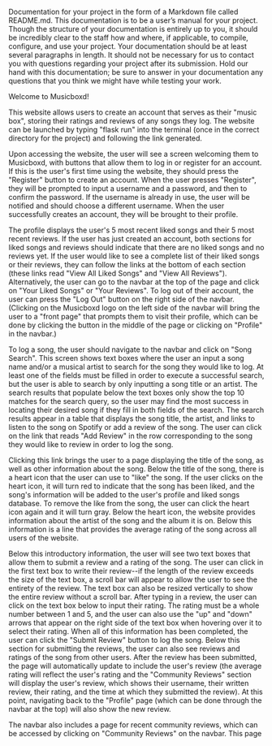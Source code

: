 Documentation for your project in the form of a Markdown file called README.md. This documentation is to be a user’s manual for your project. Though the structure of your documentation is entirely up to you, it should be incredibly clear to the staff how and where, if applicable, to compile, configure, and use your project. Your documentation should be at least several paragraphs in length. It should not be necessary for us to contact you with questions regarding your project after its submission. Hold our hand with this documentation; be sure to answer in your documentation any questions that you think we might have while testing your work.

Welcome to Musicboxd!

This website allows users to create an account that serves as their "music box", storing their ratings and reviews of any songs they log. The website can be launched by typing "flask run" into the terminal (once in the correct directory for the project) and following the link generated.

Upon accessing the website, the user will see a screen welcoming them to Musicboxd, with buttons that allow them to log in or register for an account. If this is the user's first time using the website, they should press the "Register" button to create an account. When the user presses "Register", they will be prompted to input a username and a password, and then to confirm the password. If the username is already in use, the user will be notified and should choose a different username. When the user successfully creates an account, they will be brought to their profile.

The profile displays the user's 5 most recent liked songs and their 5 most recent reviews. If the user has just created an account, both sections for liked songs and reviews should indicate that there are no liked songs and no reviews yet. If the user would like to see a complete list of their liked songs or their reviews, they can follow the links at the bottom of each section (these links read "View All Liked Songs" and "View All Reviews"). Alternatively, the user can go to the navbar at the top of the page and click on "Your Liked Songs" or "Your Reviews". To log out of their account, the user can press the "Log Out" button on the right side of the navbar. (Clicking on the Musicboxd logo on the left side of the navbar will bring the user to a "front page" that prompts them to visit their profile, which can be done by clicking the button in the middle of the page or clicking on "Profile" in the navbar.)

To log a song, the user should navigate to the navbar and click on "Song Search". This screen shows text boxes where the user an input a song name and/or a musical artist to search for the song they would like to log. At least one of the fields must be filled in order to execute a successful search, but the user is able to search by only inputting a song title or an artist. The search results that populate below the text boxes only show the top 10 matches for the search query, so the user may find the most success in locating their desired song if they fill in both fields of the search. The search results appear in a table that displays the song title, the artist, and links to listen to the song on Spotify or add a review of the song. The user can click on the link that reads "Add Review" in the row corresponding to the song they would like to review in order to log the song.

Clicking this link brings the user to a page displaying the title of the song, as well as other information about the song. Below the title of the song, there is a heart icon that the user can use to "like" the song. If the user clicks on the heart icon, it will turn red to indicate that the song has been liked, and the song's information will be added to the user's profile and liked songs database. To remove the like from the song, the user can click the heart icon again and it will turn gray. Below the heart icon, the website provides information about the artist of the song and the album it is on. Below this information is a line that provides the average rating of the song across all users of the website.

Below this introductory information, the user will see two text boxes that allow them to submit a review and a rating of the song. The user can click in the first text box to write their review--if the length of the review exceeds the size of the text box, a scroll bar will appear to allow the user to see the entirety of the review. The text box can also be resized vertically to show the entire review without a scroll bar. After typing in a review, the user can click on the text box below to input their rating. The rating must be a whole number between 1 and 5, and the user can also use the "up" and "down" arrows that appear on the right side of the text box when hovering over it to select their rating. When all of this information has been completed, the user can click the "Submit Review" button to log the song. Below this section for submitting the reviews, the user can also see reviews and ratings of the song from other users. After the review has been submitted, the page will automatically update to include the user's review (the average rating will reflect the user's rating and the "Community Reviews" section will display the user's review, which shows their username, their written review, their rating, and the time at which they submitted the review). At this point, navigating back to the "Profile" page (which can be done through the navbar at the top) will also show the new review.

The navbar also includes a page for recent community reviews, which can be accessed by clicking on "Community Reviews" on the navbar. This page 
